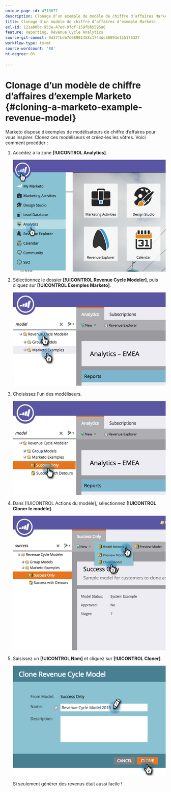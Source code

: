 ```yaml
---
unique-page-id: 4718677
description: Clonage d’un exemple de modèle de chiffre d’affaires Marketo - Documents Marketo - Documentation du produit
title: Clonage d’un modèle de chiffre d’affaires d’exemple Marketo
exl-id: 121a80bc-953e-47ed-9fdf-159fbb5595a6
feature: Reporting, Revenue Cycle Analytics
source-git-commit: 0d37fbdb7d08901458c1744dc68893e155176327
workflow-type: tm+mt
source-wordcount: '80'
ht-degree: 0%

---
```


# Clonage d’un modèle de chiffre d’affaires d’exemple Marketo {#cloning-a-marketo-example-revenue-model}

Marketo dispose d’exemples de modélisateurs de chiffre d’affaires pour vous inspirer. Clonez ces modéliseurs et créez-les les vôtres. Voici comment procéder :

1. Accédez à la zone **[!UICONTROL Analytics]**.

   ![](assets/image2015-4-27-17-3a37-3a30.png)

1. Sélectionnez le dossier **[!UICONTROL Revenue Cycle Modeler]**, puis cliquez sur **[!UICONTROL Exemples Marketo]**.

   ![](assets/image2015-4-27-17-3a11-3a39.png)

1. Choisissez l&#39;un des modéliseurs.

   ![](assets/image2015-4-27-17-3a33-3a11.png)

1. Dans [!UICONTROL Actions du modèle], sélectionnez **[!UICONTROL Cloner le modèle]**.

   ![](assets/image2015-4-27-17-3a18-3a29.png)

1. Saisissez un **[!UICONTROL Nom]** et cliquez sur **[!UICONTROL Cloner]**.

   ![](assets/image2015-4-27-17-3a20-3a22.png)

   Si seulement générer des revenus était aussi facile !
